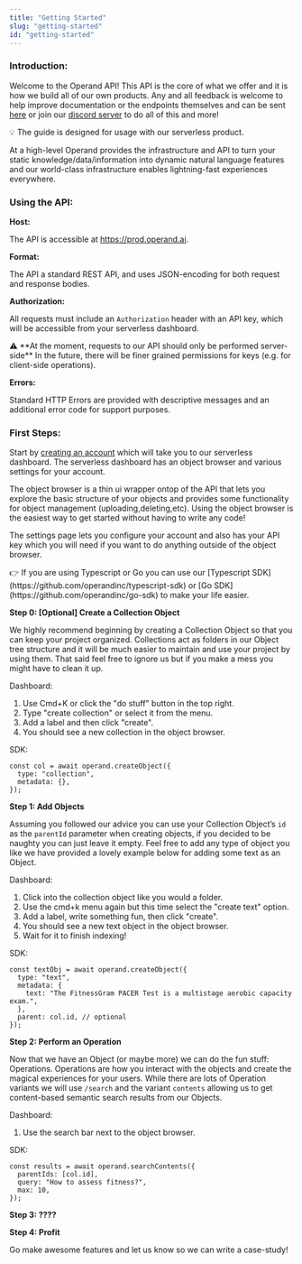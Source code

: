 ```yaml
---
title: "Getting Started"
slug: "getting-started"
id: "getting-started"
---
```


### Introduction:

Welcome to the Operand API! This API is the core of what we offer and it is how we build all of our own products. Any and all feedback is welcome to help improve documentation or the endpoints themselves and can be sent [here](mailto:support@operand.ai) or join our [discord server](https://discord.gg/WpaFpt5C9M) to do all of this and more!

<aside>
💡 The guide is designed for usage with our serverless product.

</aside>

At a high-level Operand provides the infrastructure and API to turn your static knowledge/data/information into dynamic natural language features and our world-class infrastructure enables lightning-fast experiences everywhere.

### Using the API:

**Host:**

The API is accessible at https://prod.operand.ai.

**Format:**

The API a standard REST API, and uses JSON-encoding for both request and response bodies.

**Authorization:**

All requests must include an `Authorization` header with an API key, which will be accessible from your serverless dashboard.

<aside>
⚠️ **At the moment, requests to our API should only be performed server-side** In the future, there will be finer grained permissions for keys (e.g. for client-side operations).

</aside>

**Errors:**

Standard HTTP Errors are provided with descriptive messages and an additional error code for support purposes.

### First Steps:

Start by [creating an account](https://operand.ai/auth) which will take you to our serverless dashboard. The serverless dashboard has an object browser and various settings for your account.

The object browser is a thin ui wrapper ontop of the API that lets you explore the basic structure of your objects and provides some functionality for object management (uploading,deleting,etc). Using the object browser is the easiest way to get started without having to write any code!

The settings page lets you configure your account and also has your API key which you will need if you want to do anything outside of the object browser.

<aside>
👉 If you are using Typescript or Go you can use our [Typescript SDK](https://github.com/operandinc/typescript-sdk) or [Go SDK](https://github.com/operandinc/go-sdk) to make your life easier.

</aside>

**Step 0: [Optional] Create a Collection Object**

We highly recommend beginning by creating a Collection Object so that you can keep your project organized. Collections act as folders in our Object tree structure and it will be much easier to maintain and use your project by using them. That said feel free to ignore us but if you make a mess you might have to clean it up.

Dashboard:

1. Use Cmd+K or click the "do stuff" button in the top right.
2. Type "create collection" or select it from the menu.
3. Add a label and then click "create".
4. You should see a new collection in the object browser.

SDK:

```tsx
const col = await operand.createObject({
  type: "collection",
  metadata: {},
});
```

**Step 1: Add Objects**

Assuming you followed our advice you can use your Collection Object’s `id` as the `parentId` parameter when creating objects, if you decided to be naughty you can just leave it empty. Feel free to add any type of object you like we have provided a lovely example below for adding some text as an Object.

Dashboard:

1. Click into the collection object like you would a folder.
2. Use the cmd+k menu again but this time select the "create text" option.
3. Add a label, write something fun, then click "create".
4. You should see a new text object in the object browser.
5. Wait for it to finish indexing!

SDK:

```tsx
const textObj = await operand.createObject({
  type: "text",
  metadata: {
    text: "The FitnessGram PACER Test is a multistage aerobic capacity exam.",
  },
  parent: col.id, // optional
});
```

**Step 2: Perform an Operation**

Now that we have an Object (or maybe more) we can do the fun stuff: Operations. Operations are how you interact with the objects and create the magical experiences for your users. While there are lots of Operation variants we will use `/search` and the variant `contents` allowing us to get content-based semantic search results from our Objects.

Dashboard:

1. Use the search bar next to the object browser.

SDK:

```tsx
const results = await operand.searchContents({
  parentIds: [col.id],
  query: "How to assess fitness?",
  max: 10,
});
```

**Step 3: ????**

**Step 4: Profit**

Go make awesome features and let us know so we can write a case-study!
